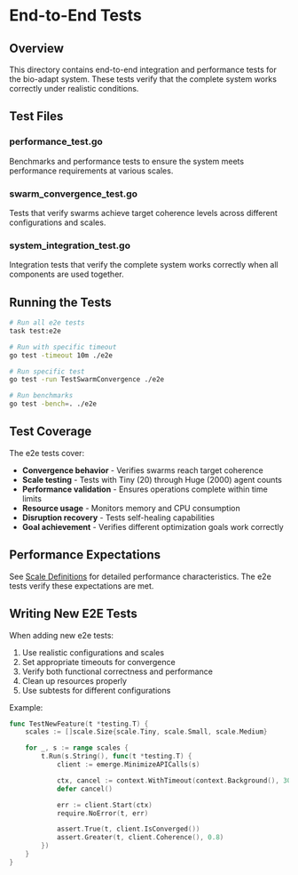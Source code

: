 # End-to-End Tests

## Overview

This directory contains end-to-end integration and performance tests for the bio-adapt system. These tests verify that the complete system works correctly under realistic conditions.

## Test Files

### performance_test.go

Benchmarks and performance tests to ensure the system meets performance requirements at various scales.

### swarm_convergence_test.go

Tests that verify swarms achieve target coherence levels across different configurations and scales.

### system_integration_test.go

Integration tests that verify the complete system works correctly when all components are used together.

## Running the Tests

```bash
# Run all e2e tests
task test:e2e

# Run with specific timeout
go test -timeout 10m ./e2e

# Run specific test
go test -run TestSwarmConvergence ./e2e

# Run benchmarks
go test -bench=. ./e2e
```

## Test Coverage

The e2e tests cover:

- **Convergence behavior** - Verifies swarms reach target coherence
- **Scale testing** - Tests with Tiny (20) through Huge (2000) agent counts
- **Performance validation** - Ensures operations complete within time limits
- **Resource usage** - Monitors memory and CPU consumption
- **Disruption recovery** - Tests self-healing capabilities
- **Goal achievement** - Verifies different optimization goals work correctly

## Performance Expectations

See [Scale Definitions](../emerge/scales.md) for detailed performance characteristics. The e2e tests verify these expectations are met.

## Writing New E2E Tests

When adding new e2e tests:

1. Use realistic configurations and scales
2. Set appropriate timeouts for convergence
3. Verify both functional correctness and performance
4. Clean up resources properly
5. Use subtests for different configurations

Example:

```go
func TestNewFeature(t *testing.T) {
    scales := []scale.Size{scale.Tiny, scale.Small, scale.Medium}

    for _, s := range scales {
        t.Run(s.String(), func(t *testing.T) {
            client := emerge.MinimizeAPICalls(s)

            ctx, cancel := context.WithTimeout(context.Background(), 30*time.Second)
            defer cancel()

            err := client.Start(ctx)
            require.NoError(t, err)

            assert.True(t, client.IsConverged())
            assert.Greater(t, client.Coherence(), 0.8)
        })
    }
}
```
